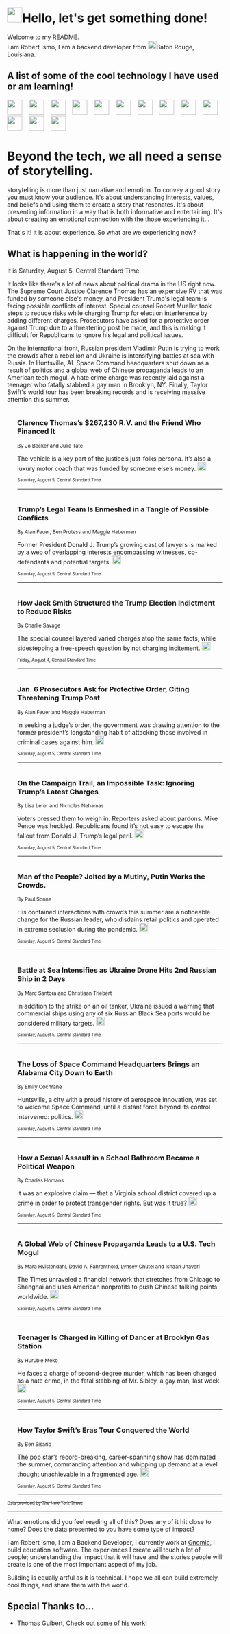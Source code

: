 <h1><img src="https://emojis.slackmojis.com/emojis/images/1643514375/3493/hot-coffee.gif?1643514375" width="35"/>Hello, let's get something done!</h1>

<p>Welcome to my README.<br/>
I am Robert Ismo, I am a backend developer from <img src="https://emojis.slackmojis.com/emojis/images/1638395689/50435/moulin_rouge.png?1638395689" width="20"/>Baton Rouge, Louisiana.</p>
<h2>A list of some of the cool technology I have used or am learning!</h2>
<p>
<img src="https://emojis.slackmojis.com/emojis/images/1643516091/21142/meow_bongotap.gif?1643516091" width="35" alt="">
<img src="https://img.shields.io/badge/Favorite%20Frontend%20Framework-SvelteKit-f83903" alt="">
<img src="https://img.shields.io/badge/Second%20Favorite-Vue-40b581" alt="">
<img src="https://img.shields.io/badge/Most%20Used%20Runtime-Nodejs-78b061" alt="">
<img src="https://emojis.slackmojis.com/emojis/images/1643517416/34482/fire.gif?1643517416" width="35" alt="">
<img src="https://img.shields.io/badge/Javascript%20But%20Better-Typescript-0078ca" alt="">
<img src="https://img.shields.io/badge/Favorite%20Language-Elixir-3e244d" alt="">
<img src="https://img.shields.io/badge/Containerize%20Everything-Docker-6ac9ef" alt="">
<img src="https://emojis.slackmojis.com/emojis/images/1643514596/5999/meow_party.gif?1643514596" width="35" alt="">
<img src="https://img.shields.io/badge/API%20Love%20Language-Graphql-de32a5" alt="">
<img src="https://img.shields.io/badge/Our%20Favorite%20Version%20Controller-Git-e94f33" alt="">
<img src="https://img.shields.io/badge/Favorite%20Database-Redis-d42d1d" alt="">
<img src="https://emojis.slackmojis.com/emojis/images/1643514559/5584/deployparrot.gif?1643514559" width="35" alt="">
<img src="https://img.shields.io/badge/Container%20Interstate-RabbitMQ-f66200" alt="">
<img src="https://img.shields.io/badge/Gotta%20Learn-Kubernetes-316adf" alt="">
<img src="https://img.shields.io/badge/Really%20Mature%20Now-WASM-654fef" alt="">
<img src="https://emojis.slackmojis.com/emojis/images/1666642497/61942/dance_vibe.gif?1666642497" width="35" alt="">
<img src="https://img.shields.io/badge/For%20My%20M1-ARM64-657d96" alt="">
<img src="https://img.shields.io/badge/Loving%20This%20So%20Much-TailwindCSS-17bcb5" alt="">
<img src="https://img.shields.io/badge/Cool%20Build%20Tool-Vite-f9cb24" alt="">
<img src="https://emojis.slackmojis.com/emojis/images/1669231376/62819/working-on-it.gif?1669231376" width="35" alt="">
<img src="https://img.shields.io/badge/Fun%20and%20Easy%20Database-MongoDB-5f8c49" alt="">
<img src="https://img.shields.io/badge/JS%20Life%20Support-NPM-c73737" alt="">
<img src="https://img.shields.io/badge/I%20Liked%20It-DynamoDB-0073b9" alt="">
<img src="https://emojis.slackmojis.com/emojis/images/1643514045/46/question.gif?1643514045" width="35" alt="">
<img src="https://img.shields.io/badge/cool-React-60d6f9" alt="">
<img src="https://img.shields.io/badge/Future%20Big%20Project-Lambda-f37e00" alt="">
<img src="https://img.shields.io/badge/NPM%20But%20Better-PNPM-f1aa07" alt="">
<img src="https://emojis.slackmojis.com/emojis/images/1643514943/9662/fbwow.gif?1643514943" width="35" alt="">
<img src="https://img.shields.io/badge/First%20Language-C-662079" alt="">
<img src="https://img.shields.io/badge/Where%20I%20Deploy%20Frontend-Vercel-000000" alt="">
<img src="https://img.shields.io/badge/Who%20Does%20not%20Want%20an%20App-Swift-f9492a" alt="">
<img src="https://emojis.slackmojis.com/emojis/images/1643514058/151/javascript.png?1643514058" width="35" alt="">
<img src="https://img.shields.io/badge/cool-Python-fbd542" alt="">
<img src="https://img.shields.io/badge/Favorite%20Something-Stripe-656cdc" alt="">
<img src="https://img.shields.io/badge/Of%20Course-HTML5-ed6327" alt="">
<img src="https://emojis.slackmojis.com/emojis/images/1660415405/60731/bomb.gif?1660415405" width="35" alt="">
<img src="https://img.shields.io/badge/hate-CSS-2964ec" alt="">
<img src="https://img.shields.io/badge/Learning-CircleCI-141215" alt="">
<img src="https://img.shields.io/badge/Learning-Rust-fbbb3b" alt="">
<img src="https://emojis.slackmojis.com/emojis/images/1660415397/60712/writing-hand.gif?1660415397" width="35" alt="">
<img src="https://img.shields.io/badge/Dev%20Browser%20of%20Choice-Firefox-cc4e26" alt="">
<img src="https://img.shields.io/badge/Recoverying%20From%20Windows-UNIX-1781e3" alt="">
<img src="https://img.shields.io/badge/LOVE-LogSeq-90c1c2" alt="">
<img src="https://emojis.slackmojis.com/emojis/images/1643514066/223/kirby.gif?1643514066" width="35" alt="">
<img src="https://img.shields.io/badge/Daily%20Driver-MacOS-e6e6e8" alt="">
<img src="https://img.shields.io/badge/Git%20Server-Github-000000" alt="">
<img src="https://img.shields.io/badge/enjoyable-EC2-f17428" alt="">
<img src="https://emojis.slackmojis.com/emojis/images/1643514239/2069/excited.gif?1643514239" width="35" alt="">
</p>
<h1>Beyond the tech, we all need a sense of storytelling.</h1>
<p>storytelling is more than just narrative and emotion. To convey a good story you must know your audience. It's about understanding interests, values, and beliefs and using them to create a story that resonates. It's about presenting information in a way that is both informative and entertaining. It's about creating an emotional connection with the those experiencing it...</p>
<p>That's it! it is about experience. So what are we experiencing now?</p>
<h2>What is happening in the world?</h2>
<p>It is Saturday, August 5, Central Standard Time</p>
<p>
It looks like there&#39;s a lot of news about political drama in the US right now. The Supreme Court Justice Clarence Thomas has an expensive RV that was funded by someone else&#39;s money, and President Trump&#39;s legal team is facing possible conflicts of interest. Special counsel Robert Mueller took steps to reduce risks while charging Trump for election interference by adding different charges. Prosecutors have asked for a protective order against Trump due to a threatening post he made, and this is making it difficult for Republicans to ignore his legal and political issues. 

On the international front, Russian president Vladimir Putin is trying to work the crowds after a rebellion and Ukraine is intensifying battles at sea with Russia. In Huntsville, AL Space Command headquarters shut down as a result of politics and a global web of Chinese propaganda leads to an American tech mogul. A hate crime charge was recently laid against a teenager who fatally stabbed a gay man in Brooklyn, NY. Finally, Taylor Swift&#39;s world tour has been breaking records and is receiving massive attention this summer.</p>
<ol>
<img src="https://img.shields.io/badge/-us-blue" alt="">
<h3>Clarence Thomas’s $267,230 R.V. and the Friend Who Financed It</h3>
<sub>By Jo Becker and Julie Tate</sub>
<p>The vehicle is a key part of the justice’s just-folks persona. It’s also a luxury motor coach that was funded by someone else’s money.  <a href="https://nyti.ms/47lDJn9"><img src="https://developer.nytimes.com/files/poweredby_nytimes_30b.png?v=1583354208352" height="20"></a></p>
<sub><sub>Saturday, August 5, Central Standard Time</sub></sub>
<hr/>
<img src="https://img.shields.io/badge/-us-blue" alt="">
<h3>Trump’s Legal Team Is Enmeshed in a Tangle of Possible Conflicts</h3>
<sub>By Alan Feuer, Ben Protess and Maggie Haberman</sub>
<p>Former President Donald J. Trump’s growing cast of lawyers is marked by a web of overlapping interests encompassing witnesses, co-defendants and potential targets.  <a href="https://nyti.ms/3Yjqakd"><img src="https://developer.nytimes.com/files/poweredby_nytimes_30b.png?v=1583354208352" height="20"></a></p>
<sub><sub>Saturday, August 5, Central Standard Time</sub></sub>
<hr/>
<img src="https://img.shields.io/badge/-us-blue" alt="">
<h3>How Jack Smith Structured the Trump Election Indictment to Reduce Risks</h3>
<sub>By Charlie Savage</sub>
<p>The special counsel layered varied charges atop the same facts, while sidestepping a free-speech question by not charging incitement.  <a href="https://nyti.ms/3Kt4V9N"><img src="https://developer.nytimes.com/files/poweredby_nytimes_30b.png?v=1583354208352" height="20"></a></p>
<sub><sub>Friday, August 4, Central Standard Time</sub></sub>
<hr/>
<img src="https://img.shields.io/badge/-us-blue" alt="">
<h3>Jan. 6 Prosecutors Ask for Protective Order, Citing Threatening Trump Post</h3>
<sub>By Alan Feuer and Maggie Haberman</sub>
<p>In seeking a judge’s order, the government was drawing attention to the former president’s longstanding habit of attacking those involved in criminal cases against him.  <a href="https://nyti.ms/44WVW8T"><img src="https://developer.nytimes.com/files/poweredby_nytimes_30b.png?v=1583354208352" height="20"></a></p>
<sub><sub>Saturday, August 5, Central Standard Time</sub></sub>
<hr/>
<img src="https://img.shields.io/badge/-us-blue" alt="">
<h3>On the Campaign Trail, an Impossible Task: Ignoring Trump’s Latest Charges</h3>
<sub>By Lisa Lerer and Nicholas Nehamas</sub>
<p>Voters pressed them to weigh in. Reporters asked about pardons. Mike Pence was heckled. Republicans found it’s not easy to escape the fallout from Donald J. Trump’s legal peril.  <a href="https://nyti.ms/3qoCMK3"><img src="https://developer.nytimes.com/files/poweredby_nytimes_30b.png?v=1583354208352" height="20"></a></p>
<sub><sub>Saturday, August 5, Central Standard Time</sub></sub>
<hr/>
<img src="https://img.shields.io/badge/-world-blue" alt="">
<h3>Man of the People? Jolted by a Mutiny, Putin Works the Crowds.</h3>
<sub>By Paul Sonne</sub>
<p>His contained interactions with crowds this summer are a noticeable change for the Russian leader, who disdains retail politics and operated in extreme seclusion during the pandemic.  <a href="https://nyti.ms/44Qqqtg"><img src="https://developer.nytimes.com/files/poweredby_nytimes_30b.png?v=1583354208352" height="20"></a></p>
<sub><sub>Saturday, August 5, Central Standard Time</sub></sub>
<hr/>
<img src="https://img.shields.io/badge/-world-blue" alt="">
<h3>Battle at Sea Intensifies as Ukraine Drone Hits 2nd Russian Ship in 2 Days</h3>
<sub>By Marc Santora and Christiaan Triebert</sub>
<p>In addition to the strike on an oil tanker, Ukraine issued a warning that commercial ships using any of six Russian Black Sea ports would be considered military targets.  <a href="https://nyti.ms/3Qmmaxi"><img src="https://developer.nytimes.com/files/poweredby_nytimes_30b.png?v=1583354208352" height="20"></a></p>
<sub><sub>Saturday, August 5, Central Standard Time</sub></sub>
<hr/>
<img src="https://img.shields.io/badge/-us-blue" alt="">
<h3>The Loss of Space Command Headquarters Brings an Alabama City Down to Earth</h3>
<sub>By Emily Cochrane</sub>
<p>Huntsville, a city with a proud history of aerospace innovation, was set to welcome Space Command, until a distant force beyond its control intervened: politics.  <a href="https://nyti.ms/3DOJoEA"><img src="https://developer.nytimes.com/files/poweredby_nytimes_30b.png?v=1583354208352" height="20"></a></p>
<sub><sub>Saturday, August 5, Central Standard Time</sub></sub>
<hr/>
<img src="https://img.shields.io/badge/-magazine-blue" alt="">
<h3>How a Sexual Assault in a School Bathroom Became a Political Weapon</h3>
<sub>By Charles Homans</sub>
<p>It was an explosive claim — that a Virginia school district covered up a crime in order to protect transgender rights. But was it true?  <a href="https://nyti.ms/3qrL5Vs"><img src="https://developer.nytimes.com/files/poweredby_nytimes_30b.png?v=1583354208352" height="20"></a></p>
<sub><sub>Saturday, August 5, Central Standard Time</sub></sub>
<hr/>
<img src="https://img.shields.io/badge/-world-blue" alt="">
<h3>A Global Web of Chinese Propaganda Leads to a U.S. Tech Mogul</h3>
<sub>By Mara Hvistendahl, David A. Fahrenthold, Lynsey Chutel and Ishaan Jhaveri</sub>
<p>The Times unraveled a financial network that stretches from Chicago to Shanghai and uses American nonprofits to push Chinese talking points worldwide.  <a href="https://nyti.ms/3qjNEZO"><img src="https://developer.nytimes.com/files/poweredby_nytimes_30b.png?v=1583354208352" height="20"></a></p>
<sub><sub>Saturday, August 5, Central Standard Time</sub></sub>
<hr/>
<img src="https://img.shields.io/badge/-nyregion-blue" alt="">
<h3>Teenager Is Charged in Killing of Dancer at Brooklyn Gas Station</h3>
<sub>By Hurubie Meko</sub>
<p>He faces a charge of second-degree murder, which has been charged as a hate crime, in the fatal stabbing of Mr. Sibley, a gay man, last week.  <a href="https://nyti.ms/43SxkwJ"><img src="https://developer.nytimes.com/files/poweredby_nytimes_30b.png?v=1583354208352" height="20"></a></p>
<sub><sub>Saturday, August 5, Central Standard Time</sub></sub>
<hr/>
<img src="https://img.shields.io/badge/-arts-blue" alt="">
<h3>How Taylor Swift’s Eras Tour Conquered the World</h3>
<sub>By Ben Sisario</sub>
<p>The pop star’s record-breaking, career-spanning show has dominated the summer, commanding attention and whipping up demand at a level thought unachievable in a fragmented age.  <a href="https://nyti.ms/3qi1Dzc"><img src="https://developer.nytimes.com/files/poweredby_nytimes_30b.png?v=1583354208352" height="20"></a></p>
<sub><sub>Saturday, August 5, Central Standard Time</sub></sub>
<hr/>
</ol>
<a href="https://developer.nytimes.com"><sub><sub>Data provided by The New York Times</sub></sub></a>
<hr/>
<p>What emotions did you feel reading all of this? Does any of it hit close to home? Does the data presented to you have some type of impact?</p>
<p>I am Robert Ismo, I am a Backend Developer, I currently work at <a href="https://gnomic.education/">Gnomic</a>, I build education software. The experiences I create will touch a lot of people; understanding the impact that it will have and the stories people will create is one of the most important aspect of my job.</p>
<p>Building is equally artful as it is technical. I hope we all can build extremely cool things, and share them with the world.</p>
<h2>Special Thanks to...</h2>
<ul>
<li>Thomas Guibert, <a href="https://github.com/thmsgbrt/thmsgbrt">Check out some of his work!</a></li>
</ul>